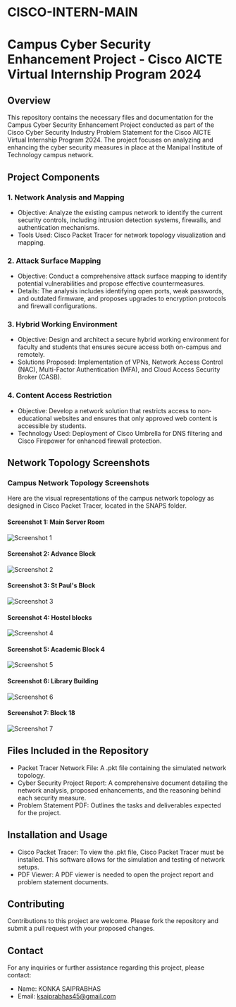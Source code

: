 # CISCO-INTERN-MAIN
# Campus Cyber Security Enhancement Project - Cisco AICTE Virtual Internship Program 2024

## Overview

This repository contains the necessary files and documentation for the Campus Cyber Security Enhancement Project conducted as part of the Cisco Cyber Security Industry Problem Statement for the Cisco AICTE Virtual Internship Program 2024. The project focuses on analyzing and enhancing the cyber security measures in place at the Manipal Institute of Technology campus network.

## Project Components

### 1. Network Analysis and Mapping

- Objective: Analyze the existing campus network to identify the current security controls, including intrusion detection systems, firewalls, and authentication mechanisms.
- Tools Used: Cisco Packet Tracer for network topology visualization and mapping.

### 2. Attack Surface Mapping

- Objective: Conduct a comprehensive attack surface mapping to identify potential vulnerabilities and propose effective countermeasures.
- Details: The analysis includes identifying open ports, weak passwords, and outdated firmware, and proposes upgrades to encryption protocols and firewall configurations.

### 3. Hybrid Working Environment

- Objective: Design and architect a secure hybrid working environment for faculty and students that ensures secure access both on-campus and remotely.
- Solutions Proposed: Implementation of VPNs, Network Access Control (NAC), Multi-Factor Authentication (MFA), and Cloud Access Security Broker (CASB).

### 4. Content Access Restriction

- Objective: Develop a network solution that restricts access to non-educational websites and ensures that only approved web content is accessible by students.
- Technology Used: Deployment of Cisco Umbrella for DNS filtering and Cisco Firepower for enhanced firewall protection.

## Network Topology Screenshots

### Campus Network Topology Screenshots

Here are the visual representations of the campus network topology as designed in Cisco Packet Tracer, located in the SNAPS folder.

#### Screenshot 1: Main Server Room

![Screenshot 1](SNAPS/1.png)

#### Screenshot 2: Advance Block

![Screenshot 2](SNAPS/2.png)

#### Screenshot 3: St Paul's Block

![Screenshot 3](SNAPS/3.png)

#### Screenshot 4: Hostel blocks

![Screenshot 4](SNAPS/4.png)

#### Screenshot 5: Academic Block 4

![Screenshot 5](SNAPS/5.png)

#### Screenshot 6: Library Building

![Screenshot 6](SNAPS/6.png)

#### Screenshot 7: Block 18

![Screenshot 7](SNAPS/7.png)

## Files Included in the Repository

- Packet Tracer Network File: A .pkt file containing the simulated network topology.
- Cyber Security Project Report: A comprehensive document detailing the network analysis, proposed enhancements, and the reasoning behind each security measure.
- Problem Statement PDF: Outlines the tasks and deliverables expected for the project.

## Installation and Usage

- Cisco Packet Tracer: To view the .pkt file, Cisco Packet Tracer must be installed. This software allows for the simulation and testing of network setups.
- PDF Viewer: A PDF viewer is needed to open the project report and problem statement documents.

## Contributing

Contributions to this project are welcome. Please fork the repository and submit a pull request with your proposed changes.

## Contact

For any inquiries or further assistance regarding this project, please contact:

- Name: KONKA SAIPRABHAS
- Email: [ksaiprabhas45@gmail.com](mailto:ksaiprabhas45@gmail.com)
